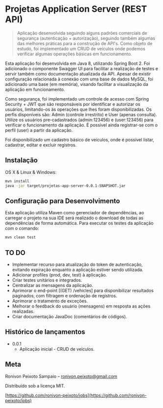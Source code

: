 # Projetas Application Server (REST API)
> Aplicação desenvolvida seguindo alguns padrões comerciais de segurança (autenticação + autorização), seguindo também algumas das melhores práticas para a construção de API's. Como objeto de estudo, foi implementado um CRUD de veículos onde podemos verificar algumas operações básicas em funcionamento.

Esta aplicação foi desenvolvida em Java 8, utilizando Spring Boot 2. Foi adicionado o componente Swagger UI para facilitar a realização de testes e servir também como documentação atualizada da API. Apesar de existir configuração relacionada à conexão com uma base de dados MySQL, foi adicionado uma base (em memória), visando facilitar a visualização da aplicação em funcionamento.

Como segurança, foi implementado um controle de acesso com Spring Security + JWT que são responsáveis por identificar e autorizar os usuários, limitando-os às operações que lhes foram disponibilizadas. Os perfis disponíveis são: Admin (controle irrestrito) e User (apenas consulta).
Utilize os usuários pre-cadastrados (admin:123456) e (user:123456) para verificar o funcionamento da aplicação. É possível ainda registrar-se com o perfil (user) a partir da aplicação.

Foi disponibilizado um cadastro básico de veículos, onde é possível listar, cadastrar, editar e excluir registros.


## Instalação

OS X & Linux & Windows:

```sh
mvn install
java -jar target/projetas-app-server-0.0.1-SNAPSHOT.jar
```


## Configuração para Desenvolvimento

Esta aplicação utiliza Maven como gerenciador de dependências, ao carregar o projeto na sua IDE será realizado o download de todas as dependências de forma automática. Para executar os testes da aplicação com o comando:

```sh
mvn clean test
```


## TO DO
+ Implementar recurso para atualização do token de autenticação, evitando expiração enquanto a aplicação estiver sendo utilizada.
+ Adicionar profiles (prod, dev, test) à aplicação.
+ Criar testes unitários e integrados.
+ Centralizar as mensagens da aplicação.
+ Aprimorar o end-point [(GET) /vehicles] para disponibilizar resultados paginados, com filtragem e ordenação de registros.
+ Aprimorar o tratamento de exceções.
+ Melhorar o feedback do usuário (mensagens) em resposta as ações realizadas.
+ Criar documentação JavaDoc (comentários de códigos).




## Histórico de lançamentos

* 0.0.1
    * Aplicação inicial - CRUD de veículos.

## Meta

Ronivon Peixoto Sampaio – ronivon.peixoto@gmail.com

Distribuído sob a licença MIT.

[https://github.com/ronivon-peixoto/jobs](https://github.com/ronivon-peixoto/jobs)
